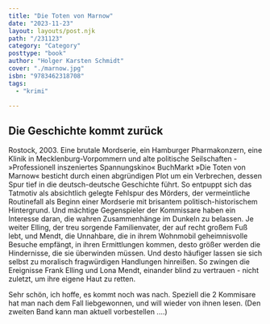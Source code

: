 ```yaml
---
title: "Die Toten von Marnow"
date: "2023-11-23"
layout: layouts/post.njk
path: "/231123"
category: "Category"
posttype: "book"
author: "Holger Karsten Schmidt"
cover: "./marnow.jpg"
isbn: "9783462318708"
tags:
  - "krimi"

---
```

## Die Geschichte kommt zurück

Rostock, 2003. Eine brutale Mordserie, ein Hamburger Pharmakonzern, eine Klinik in Mecklenburg-Vorpommern und alte politische Seilschaften - »Professionell inszeniertes Spannungskino« BuchMarkt »Die Toten von Marnow« besticht durch einen abgründigen Plot um ein Verbrechen, dessen Spur tief in die deutsch-deutsche Geschichte führt. So entpuppt sich das Tatmotiv als absichtlich gelegte Fehlspur des Mörders, der vermeintliche Routinefall als Beginn einer Mordserie mit brisantem politisch-historischem Hintergrund. Und mächtige Gegenspieler der Kommissare haben ein Interesse daran, die wahren Zusammenhänge im Dunkeln zu belassen.
Je weiter Elling, der treu sorgende Familienvater, der auf recht großem Fuß lebt, und Mendt, die Unnahbare, die in ihrem Wohnmobil geheimnisvolle Besuche empfängt, in ihren Ermittlungen kommen, desto größer werden die Hindernisse, die sie überwinden müssen. Und desto häufiger lassen sie sich selbst zu moralisch fragwürdigen Handlungen hinreißen. So zwingen die Ereignisse Frank Elling und Lona Mendt, einander blind zu vertrauen - nicht zuletzt, um ihre eigene Haut zu retten.

Sehr schön, ich hoffe, es kommt noch was nach. Speziell die 2 Kommisare hat man nach dem Fall liebgewonnen, und will wieder von ihnen lesen. (Den zweiten Band kann man aktuell vorbestellen ....)

